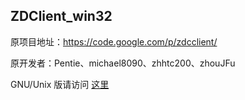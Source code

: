 ## ZDClient_win32
原项目地址：https://code.google.com/p/zdcclient/

原开发者：Pentie、michael8090、zhhtc200、zhouJFu


GNU/Unix 版请访问 [这里](https://github.com/isombyt/zdcclient)

